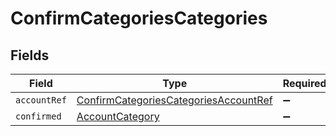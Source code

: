 # ConfirmCategoriesCategories


## Fields

| Field                                                                                                 | Type                                                                                                  | Required                                                                                              | Description                                                                                           |
| ----------------------------------------------------------------------------------------------------- | ----------------------------------------------------------------------------------------------------- | ----------------------------------------------------------------------------------------------------- | ----------------------------------------------------------------------------------------------------- |
| `accountRef`                                                                                          | [ConfirmCategoriesCategoriesAccountRef](../../Models/Shared/ConfirmCategoriesCategoriesAccountRef.md) | :heavy_minus_sign:                                                                                    | N/A                                                                                                   |
| `confirmed`                                                                                           | [AccountCategory](../../Models/Shared/AccountCategory.md)                                             | :heavy_minus_sign:                                                                                    | N/A                                                                                                   |